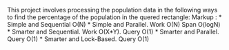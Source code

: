 This project involves processing the population data in the following ways to find the percentage of the population in the quered rectangle:
 Markup : * Simple and Sequential O(N)
          * Simple and Parallel. Work O(N) Span O(logN)
          * Smarter and Sequential. Work O(X*Y). Query O(1)
          * Smarter and Parallel. Query O(1)
          * Smarter and Lock-Based. Query O(1)
